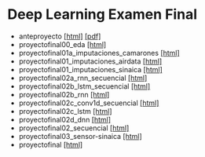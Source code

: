 # Deep Learning Examen Final


* anteproyecto [[html]](https://philwebsurfer.github.io/dlfinal/anteproyecto.html) [[pdf]](https://philwebsurfer.github.io/dlfinal/anteproyecto.pdf)
* proyectofinal00_eda [[html]](https://philwebsurfer.github.io/dlfinal/proyectofinal00_eda.html)
* proyectofinal01a_imputaciones_camarones [[html]](https://philwebsurfer.github.io/dlfinal/proyectofinal01a_imputaciones_camarones.html)
* proyectofinal01_imputaciones_airdata [[html]](https://philwebsurfer.github.io/dlfinal/proyectofinal01_imputaciones_airdata.html)
* proyectofinal01_imputaciones_sinaica [[html]](https://philwebsurfer.github.io/dlfinal/proyectofinal01_imputaciones_sinaica.html)
* proyectofinal02a_rnn_secuencial [[html]](https://philwebsurfer.github.io/dlfinal/proyectofinal02a_rnn_secuencial.html)
* proyectofinal02b_lstm_secuencial [[html]](https://philwebsurfer.github.io/dlfinal/proyectofinal02b_lstm_secuencial.html)
* proyectofinal02b_rnn [[html]](https://philwebsurfer.github.io/dlfinal/proyectofinal02b_rnn.html)
* proyectofinal02c_conv1d_secuencial [[html]](https://philwebsurfer.github.io/dlfinal/proyectofinal02c_conv1d_secuencial.html)
* proyectofinal02c_lstm [[html]](https://philwebsurfer.github.io/dlfinal/proyectofinal02c_lstm.html)
* proyectofinal02d_dnn [[html]](https://philwebsurfer.github.io/dlfinal/proyectofinal02d_dnn.html)
* proyectofinal02_secuencial [[html]](https://philwebsurfer.github.io/dlfinal/proyectofinal02_secuencial.html)
* proyectofinal03_sensor-sinaica [[html]](https://philwebsurfer.github.io/dlfinal/proyectofinal03_sensor-sinaica.html)
* proyectofinal [[html]](https://philwebsurfer.github.io/dlfinal/proyectofinal.html)
